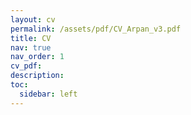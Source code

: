 ```yaml
---
layout: cv
permalink: /assets/pdf/CV_Arpan_v3.pdf
title: CV
nav: true
nav_order: 1
cv_pdf:
description:
toc:
  sidebar: left
---
```

